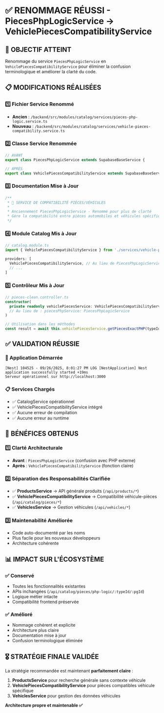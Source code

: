 # ✅ RENOMMAGE RÉUSSI - PiecesPhpLogicService → VehiclePiecesCompatibilityService

## 🎯 **OBJECTIF ATTEINT**
Renommage du service `PiecesPhpLogicService` en `VehiclePiecesCompatibilityService` pour éliminer la confusion terminologique et améliorer la clarté du code.

## 📋 **MODIFICATIONS RÉALISÉES**

### **1️⃣ Fichier Service Renommé**
- **Ancien** : `/backend/src/modules/catalog/services/pieces-php-logic.service.ts`
- **Nouveau** : `/backend/src/modules/catalog/services/vehicle-pieces-compatibility.service.ts`

### **2️⃣ Classe Service Renommée**
```typescript
// AVANT
export class PiecesPhpLogicService extends SupabaseBaseService {

// APRÈS
export class VehiclePiecesCompatibilityService extends SupabaseBaseService {
```

### **3️⃣ Documentation Mise à Jour**
```typescript
/**
 * 🚗 SERVICE DE COMPATIBILITÉ PIÈCES/VÉHICULES
 *
 * Anciennement PiecesPhpLogicService - Renommé pour plus de clarté
 * Gère la compatibilité entre pièces automobiles et véhicules spécifiques
 */
```

### **4️⃣ Module Catalog Mis à Jour**
```typescript
// catalog.module.ts
import { VehiclePiecesCompatibilityService } from './services/vehicle-pieces-compatibility.service';

providers: [
  VehiclePiecesCompatibilityService, // Au lieu de PiecesPhpLogicService
  // ...
]
```

### **5️⃣ Contrôleur Mis à Jour**
```typescript
// pieces-clean.controller.ts
constructor(
  private readonly vehiclePiecesService: VehiclePiecesCompatibilityService,
  // Au lieu de : piecesPhpService: PiecesPhpLogicService
)

// Utilisation dans les méthodes
const result = await this.vehiclePiecesService.getPiecesExactPHP(typeId, pgId);
```

## ✅ **VALIDATION RÉUSSIE**

### **🚀 Application Démarrée**
```
[Nest] 104525 - 09/26/2025, 8:01:27 PM LOG [NestApplication] Nest application successfully started +19ms
Serveur opérationnel sur http://localhost:3000
```

### **📋 Services Chargés**
- ✅ CatalogService opérationnel
- ✅ VehiclePiecesCompatibilityService intégré
- ✅ Aucune erreur de compilation
- ✅ Aucune erreur au runtime

## 🎯 **BÉNÉFICES OBTENUS**

### **1️⃣ Clarté Architecturale**
- **Avant** : `PiecesPhpLogicService` (confusion avec PHP externe)
- **Après** : `VehiclePiecesCompatibilityService` (fonction claire)

### **2️⃣ Séparation des Responsabilités Clarifiée**
- ✅ **ProductsService** → API générale produits (`/api/products/*`)
- ✅ **VehiclePiecesCompatibilityService** → Compatibilité véhicule-pièces (`/api/catalog/pieces/*`)
- ✅ **VehiclesService** → Gestion véhicules (`/api/vehicles/*`)

### **3️⃣ Maintenabilité Améliorée**
- Code auto-documenté par les noms
- Plus facile pour les nouveaux développeurs
- Architecture cohérente

## 📊 **IMPACT SUR L'ÉCOSYSTÈME**

### **✅ Conservé**
- Toutes les fonctionnalités existantes
- APIs inchangées (`/api/catalog/pieces/php-logic/:typeId/:pgId`)
- Logique métier intacte
- Compatibilité frontend préservée

### **✅ Amélioré**
- Nommage cohérent et explicite  
- Architecture plus claire
- Documentation mise à jour
- Confusion terminologique éliminée

## 🎖️ **STRATÉGIE FINALE VALIDÉE**

La stratégie recommandée est maintenant **parfaitement claire** :

1. **ProductsService** pour recherche générale sans contexte véhicule
2. **VehiclePiecesCompatibilityService** pour pièces compatibles véhicule spécifique  
3. **VehiclesService** pour gestion des données véhicules

**Architecture propre et maintenable ✅**